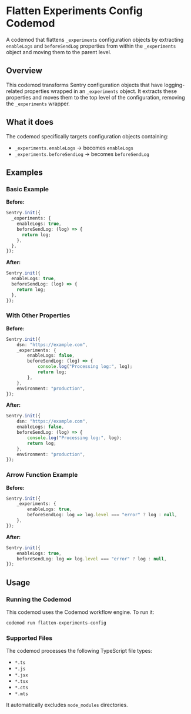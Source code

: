 # Flatten Experiments Config Codemod

A codemod that flattens `_experiments` configuration objects by extracting `enableLogs` and `beforeSendLog` properties from within the `_experiments` object and moving them to the parent level.

## Overview

This codemod transforms Sentry configuration objects that have logging-related properties wrapped in an `_experiments` object. It extracts these properties and moves them to the top level of the configuration, removing the `_experiments` wrapper.

## What it does

The codemod specifically targets configuration objects containing:
- `_experiments.enableLogs` → becomes `enableLogs`
- `_experiments.beforeSendLog` → becomes `beforeSendLog`

## Examples

### Basic Example

**Before:**
```typescript
Sentry.init({
  _experiments: {
    enableLogs: true,
    beforeSendLog: (log) => {
      return log;
    },
  },
});
```

**After:**
```typescript
Sentry.init({
  enableLogs: true,
  beforeSendLog: (log) => {
    return log;
  },
});
```

### With Other Properties

**Before:**
```typescript
Sentry.init({
    dsn: "https://example.com",
    _experiments: {
        enableLogs: false,
        beforeSendLog: (log) => {
            console.log("Processing log:", log);
            return log;
        },
    },
    environment: "production",
});
```

**After:**
```typescript
Sentry.init({
    dsn: "https://example.com",
    enableLogs: false,
    beforeSendLog: (log) => {
        console.log("Processing log:", log);
        return log;
    },
    environment: "production",
});
```

### Arrow Function Example

**Before:**
```typescript
Sentry.init({
    _experiments: {
        enableLogs: true,
        beforeSendLog: log => log.level === "error" ? log : null,
    },
});
```

**After:**
```typescript
Sentry.init({
    enableLogs: true,
    beforeSendLog: log => log.level === "error" ? log : null,
});
```

## Usage

### Running the Codemod

This codemod uses the Codemod workflow engine. To run it:

```bash
codemod run flatten-experiments-config
```

### Supported Files

The codemod processes the following TypeScript file types:
- `*.ts`
- `*.js`
- `*.jsx`
- `*.tsx`
- `*.cts`
- `*.mts`

It automatically excludes `node_modules` directories.

